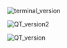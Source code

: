 
![terminal_version](https://github.com/punkertron/Torrent_Client_CPP/assets/82904352/4c15d61f-56cb-43f4-9f55-37d254e40f2c)

![QT_version2](https://github.com/punkertron/Torrent_Client_CPP/assets/82904352/8f7890ec-0d3d-4e4e-92d8-6b74b1321459)


![QT_version](https://github.com/punkertron/Torrent_Client_CPP/assets/82904352/a28586e4-32f6-4984-abf5-d2feb4e02f33)

